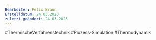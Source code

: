 ```yaml
---
Bearbeiter: Felix Braun
Erstelldatum: 24.03.2023
zuletzt geändert: 24.03.2023
---
```

#ThermischeVerfahrenstechnik #Prozess-Simulation #Thermodynamik 
